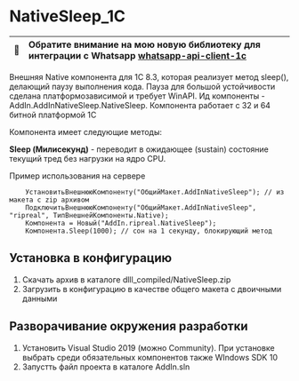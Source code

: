 # NativeSleep_1C

| :memo:        | Обратите внимание на мою новую библиотеку для интеграции с Whatsapp [whatsapp-api-client-1c](https://github.com/Yard-Team/whatsapp-api-client-1c)      |
|---------------|:------------------------|

Внешняя Native компонента для 1C 8.3, которая реализует метод sleep(), делающий паузу выполнения кода. Пауза для большой устойчивости сделана платформозависимой и требует WinAPI. Ид компоненты - AddIn.AddInNativeSleep.NativeSleep. Компонента работает с 32 и 64 битной платформой 1С

Компонента имеет следующие методы:

<b>Sleep (Милисекунд)</b> - переводит в ожидающее (sustain) состояние текущий тред без нагрузки на ядро CPU.

Пример использования на сервере
``` bsl
    УстановитьВнешнююКомпоненту("ОбщийМакет.AddInNativeSleep"); // из макета с zip архивом
    ПодключитьВнешнююКомпоненту("ОбщийМакет.AddInNativeSleep", "ripreal", ТипВнешнейКомпоненты.Native);
    Компонента = Новый("AddIn.ripreal.NativeSleep");
    Компонента.Sleep(1000); // сон на 1 секунду, блокирующий метод
```

## Установка в конфигурацию

1. Скачать архив в каталоге dlll_compiled/NativeSleep.zip
2. Загрузить в конфигурацию в качестве общего макета с двоичными данными

## Разворачивание окружения разработки

1. Установить Visual Studio 2019 (можно Community). При установке выбрать среди обязательных компонентов также WIndows SDK 10 
2. Запустть файл проекта в каталоге AddIn.sln
